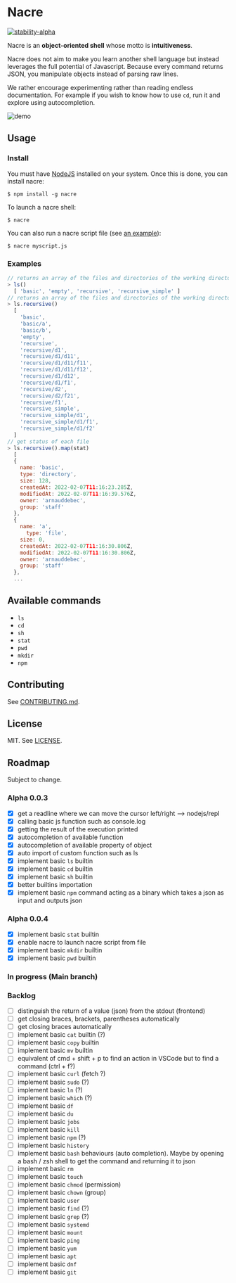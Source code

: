 # Nacre

[![stability-alpha](https://img.shields.io/badge/stability-alpha-f4d03f.svg)](https://github.com/mkenney/software-guides/blob/master/STABILITY-BADGES.md#alpha)

Nacre is an **object-oriented shell** whose motto is **intuitiveness**. 

Nacre does not aim to make you learn another shell language but instead leverages the full potential of Javascript.
Because every command returns JSON, you manipulate objects instead of parsing raw lines.

We rather encourage experimenting rather than reading endless documentation. For example if you wish to know how to use
`cd`, run it and explore using autocompletion.

<img src="https://user-images.githubusercontent.com/11426226/152829546-8acdf310-d339-4f6e-ae1d-69154b97ac01.mp4"
alt="demo" autoplay loop>

## Usage

### Install

You must have [NodeJS](https://nodejs.org/en/) installed on your system. Once this is done, you can install nacre:
```shell
$ npm install -g nacre
```

To launch a nacre shell:
```shell
$ nacre
```

You can also run a nacre script file (see [an example](./test/nacre-script.test.js)):
```shell
$ nacre myscript.js
```

### Examples

```js
// returns an array of the files and directories of the working directory like:
> ls()
  [ 'basic', 'empty', 'recursive', 'recursive_simple' ]
// returns an array of the files and directories of the working directory like:
> ls.recursive()
  [
    'basic',
    'basic/a',
    'basic/b',
    'empty',
    'recursive',
    'recursive/d1',
    'recursive/d1/d11',
    'recursive/d1/d11/f11',
    'recursive/d1/d11/f12',
    'recursive/d1/d12',
    'recursive/d1/f1',
    'recursive/d2',
    'recursive/d2/f21',
    'recursive/f1',
    'recursive_simple',
    'recursive_simple/d1',
    'recursive_simple/d1/f1',
    'recursive_simple/d1/f2'
  ]
// get status of each file 
> ls.recursive().map(stat)
  [
  {
    name: 'basic',
    type: 'directory',
    size: 128,
    createdAt: 2022-02-07T11:16:23.285Z,
    modifiedAt: 2022-02-07T11:16:39.576Z,
    owner: 'arnauddebec',
    group: 'staff'
  },
  {
    name: 'a',
      type: 'file',
    size: 0,
    createdAt: 2022-02-07T11:16:30.806Z,
    modifiedAt: 2022-02-07T11:16:30.806Z,
    owner: 'arnauddebec',
    group: 'staff'
  },
  ...
```

## Available commands

- `ls`
- `cd`
- `sh`
- `stat`
- `pwd`
- `mkdir`
- `npm`

## Contributing

See [CONTRIBUTING.md](./CONTRIBUTING.md).

## License

MIT. See [LICENSE](./LICENSE).

## Roadmap
Subject to change.

### Alpha 0.0.3
- [x] get a readline where we can move the cursor left/right --> nodejs/repl 
- [x] calling basic js function such as console.log
- [x] getting the result of the execution printed
- [x] autocompletion of available function
- [x] autocompletion of available property of object
- [x] auto import of custom function such as ls
- [x] implement basic `ls` builtin
- [x] implement basic `cd` builtin
- [x] implement basic `sh` builtin
- [x] better builtins importation
- [x] implement basic `npm` command acting as a binary which takes a json as input and outputs json

### Alpha 0.0.4
- [x] implement basic `stat` builtin
- [x] enable nacre to launch nacre script from file
- [x] implement basic `mkdir` builtin
- [x] implement basic `pwd` builtin

### In progress (Main branch)

### Backlog
- [ ] distinguish the return of a value (json) from the stdout (frontend)
- [ ] get closing braces, brackets, parentheses automatically
- [ ] get closing braces automatically
- [ ] implement basic `cat` builtin (?)
- [ ] implement basic `copy` builtin
- [ ] implement basic `mv` builtin
- [ ] equivalent of cmd + shift + p to find an action in VSCode but to find a command (ctrl + f?)
- [ ] implement basic `curl` (fetch ?)
- [ ] implement basic `sudo` (?)
- [ ] implement basic `ln` (?)
- [ ] implement basic `which` (?)
- [ ] implement basic `df`
- [ ] implement basic `du`
- [ ] implement basic `jobs`
- [ ] implement basic `kill`
- [ ] implement basic `npm` (?)
- [ ] implement basic `history`
- [ ] implement basic `bash` behaviours (auto completion). Maybe by opening a bash / zsh shell to get the command and returning it to json
- [ ] implement basic `rm`
- [ ] implement basic `touch`
- [ ] implement basic `chmod` (permission)
- [ ] implement basic `chown` (group)
- [ ] implement basic `user`
- [ ] implement basic `find` (?)
- [ ] implement basic `grep` (?)
- [ ] implement basic `systemd`
- [ ] implement basic `mount`
- [ ] implement basic `ping`
- [ ] implement basic `yum`
- [ ] implement basic `apt`
- [ ] implement basic `dnf`
- [ ] implement basic `git`
